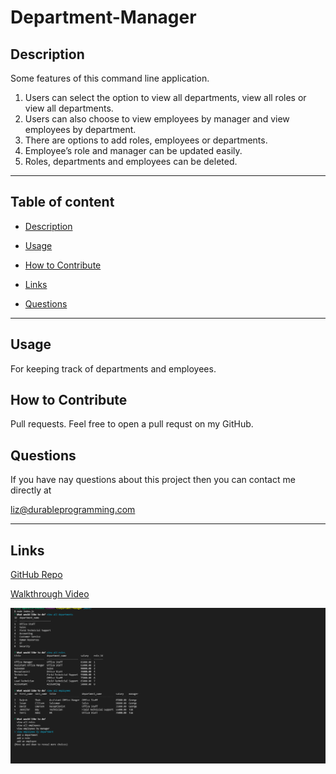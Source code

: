 # Department-Manager

## Description

Some features of this command line application.
1. Users can select the option to view all departments, view all roles or view all departments.
2. Users can also choose to view employees by manager and view employees by department.
3. There are options to add roles, employees or departments.
4. Employee’s role and manager can be updated easily.
5. Roles, departments and employees can be deleted.

---

## Table of content

* [Description](#description)

* [Usage](#usage)

* [How to Contribute](#how-to-contribute)

* [Links](#links)

* [Questions](#questions)

---


## Usage

For keeping track of departments and employees.

## How to Contribute

Pull requests. Feel free to open a pull requst on my GitHub.

## Questions

If you have nay questions about this project then you can contact me directly at 

liz@durableprogramming.com

----

## Links


[GitHub Repo](https://github.com/elizabethdberube/Department-Manager) 

[Walkthrough Video](https://drive.google.com/file/d/1M4ke8uAuSUm5aVSd0nMQ85TcLveKc-pO/view) 


[![A video thumbnail shows this command-line application](./Screenshot.png)](https://drive.google.com/file/d/1M4ke8uAuSUm5aVSd0nMQ85TcLveKc-pO/view)